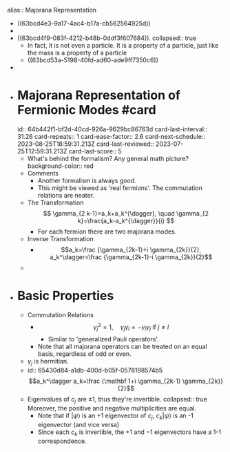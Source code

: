 alias:: Majorana Representation

- ((63bcd4e3-9a17-4ac4-b17a-cb562564925d))
-
- ((63bcd4f9-083f-4212-b48b-0ddf3f607684)).
  collapsed:: true
	- In fact, it is not even a particle. It is a property of a particle, just like the mass is a property of a particle
	- ((63bcd53a-5198-40fd-ad60-ade9ff7350c6))
-
- # Majorana Representation of Fermionic Modes #card
  id:: 64b442f1-bf2d-40cd-926a-9629bc86763d
  card-last-interval:: 31.26
  card-repeats:: 1
  card-ease-factor:: 2.6
  card-next-schedule:: 2023-08-25T18:59:31.213Z
  card-last-reviewed:: 2023-07-25T12:59:31.213Z
  card-last-score:: 5
	- What's behind the formalism? Any general math picture?
	  background-color:: red
	- Comments
		- Another formalism is always good.
		- This might be viewed as 'real fermions'. The commutation relations are neater.
	- The Transformation
	  $$
	  \gamma_{2 k-1}=a_k+a_k^{\dagger}, \quad \gamma_{2 k}=\frac{a_k-a_k^{\dagger}}{i}
	  $$
		- For each fermion there are two majorana modes.
	- Inverse Transformation
		- $$a_k=\frac {\gamma_{2k-1}+i \gamma_{2k}}{2}, a_k^\dagger=\frac {\gamma_{2k-1}-i \gamma_{2k}}{2}$$
	-
- # Basic Properties
	- Commutation Relations
		- $$
		  \gamma_j^2=1, \quad \gamma_j \gamma_l=-\gamma_l \gamma_j \text { if } j \neq l
		  $$
			- Similar to 'generalized Pauli operators'.
		- Note that all majorana operators can be treated on an equal basis, regardless of odd or even.
	- $\gamma_j$ is hermitian.
	- id:: 65430d84-a1db-400d-b05f-0578198574b5
	  $$a_k^\dagger a_k=\frac {\mathbf 1+i \gamma_{2k-1} \gamma_{2k}}{2}$$
	- Eigenvalues of $c_j$ are $\pm 1$, thus they're invertible.
	  collapsed:: true
	  Moreover, the positive and negative multiplicities are equal.
		- Note that if $|\psi\rangle$ is an +1 eigenvector of $c_j$, $c_k|\psi\rangle$ is an -1 eigenvector (and vice versa)
		- Since each $c_k$ is invertible, the +1 and $-1$ eigenvectors have a 1-1 correspondence.